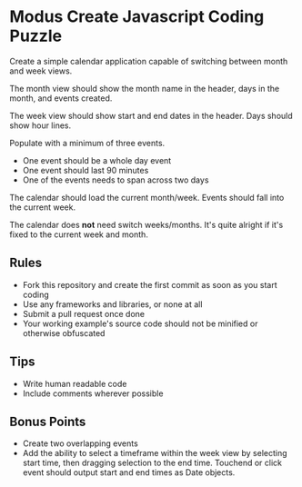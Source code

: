 Modus Create Javascript Coding Puzzle
=====================================

Create a simple calendar application capable of switching between month and week views.

The month view should show the month name in the header, days in the month, and events created.

The week view should show start and end dates in the header. Days should show hour lines.

Populate with a minimum of three events.
* One event should be a whole day event
* One event should last 90 minutes
* One of the events needs to span across two days

The calendar should load the current month/week. Events should fall into the current week.

The calendar does **not** need switch weeks/months. It's quite alright if it's fixed to the current week and month.


## Rules
* Fork this repository and create the first commit as soon as you start coding
* Use any frameworks and libraries, or none at all
* Submit a pull request once done
* Your working example's source code should not be minified or otherwise obfuscated

## Tips
* Write human readable code
* Include comments wherever possible

## Bonus Points
* Create two overlapping events
* Add the ability to select a timeframe within the week view by selecting start time, then dragging selection to the end time. Touchend or click event should output start and end times as Date objects.
